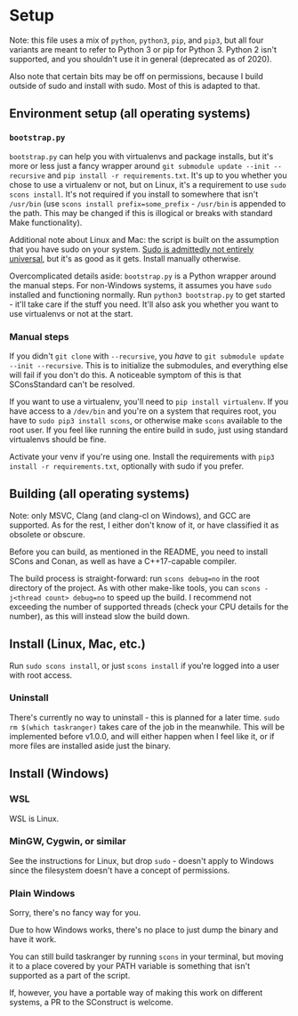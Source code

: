 # Setup

Note: this file uses a mix of `python`, `python3`, `pip`, and `pip3`, but all four variants are meant to refer to Python 3 or pip for Python 3. Python 2 isn't supported, and you shouldn't use it in general (deprecated as of 2020).

Also note that certain bits may be off on permissions, because I build outside of sudo and install with sudo. Most of this is adapted to that.

## Environment setup (all operating systems)

### `bootstrap.py`
`bootstrap.py` can help you with virtualenvs and package installs, but it's more or less just a fancy wrapper around `git submodule update --init --recursive` and `pip install -r requirements.txt`. It's up to you whether you chose to use a virtualenv or not, but on Linux, it's a requirement to use `sudo scons install`. It's not required if you install to somewhere that isn't `/usr/bin` (use `scons install prefix=some_prefix` - `/usr/bin` is appended to the path. This may be changed if this is illogical or breaks with standard Make functionality).

Additional note about Linux and Mac: the script is built on the assumption that you have sudo on your system. [Sudo is admittedly not entirely universal](https://unix.stackexchange.com/a/48553/398922), but it's as good as it gets. Install manually otherwise.

Overcomplicated details aside: `bootstrap.py` is a Python wrapper around the manual steps. For non-Windows systems, it assumes you have `sudo` installed and functioning normally. Run `python3 bootstrap.py` to get started - it'll take care if the stuff you need. It'll also ask you whether you want to use virtualenvs or not at the start.

### Manual steps

If you didn't `git clone` with `--recursive`, you _have_ to `git submodule update --init --recursive`. This is to initialize the submodules, and everything else will fail if you don't do this. A noticeable symptom of this is that SConsStandard can't be resolved.

If you want to use a virtualenv, you'll need to `pip install virtualenv`. If you have access to a `/dev/bin` and you're on a system that requires root, you have to `sudo pip3 install scons`, or otherwise make `scons` available to the root user. If you feel like running the entire build in sudo, just using standard virtualenvs should be fine.

Activate your venv if you're using one. Install the requirements with `pip3 install -r requirements.txt`, optionally with sudo if you prefer.

## Building (all operating systems)
Note: only MSVC, Clang (and clang-cl on Windows), and GCC are supported. As for the rest, I either don't know of it, or have classified it as obsolete or obscure.

Before you can build, as mentioned in the README, you need to install SCons and Conan, as well as have a C++17-capable compiler.

The build process is straight-forward: run `scons debug=no` in the root directory of the project. As with other make-like tools, you can `scons -j<thread count> debug=no` to speed up the build. I recommend not exceeding the number of supported threads (check your CPU details for the number), as this will instead slow the build down.


## Install (Linux, Mac, etc.)

Run `sudo scons install`, or just `scons install` if you're logged into a user with root access.

### Uninstall

There's currently no way to uninstall - this is planned for a later time. `sudo rm $(which taskranger)` takes care of the job in the meanwhile. This will be implemented before v1.0.0, and will either happen when I feel like it, or if more files are installed aside just the binary.

## Install (Windows)

### WSL

WSL is Linux.

### MinGW, Cygwin, or similar

See the instructions for Linux, but drop `sudo` - doesn't apply to Windows since the filesystem doesn't have a concept of permissions.

### Plain Windows

Sorry, there's no fancy way for you.

Due to how Windows works, there's no place to just dump the binary and have it work.

You can still build taskranger by running `scons` in your terminal, but moving it to a place covered by your PATH variable is something that isn't supported as a part of the script.

If, however, you have a portable way of making this work on different systems, a PR to the SConstruct is welcome.
